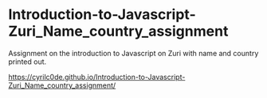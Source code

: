 # Introduction-to-Javascript-Zuri_Name_country_assignment
Assignment on the introduction to Javascript on Zuri with name and country printed out.





https://cyrilc0de.github.io/Introduction-to-Javascript-Zuri_Name_country_assignment/
